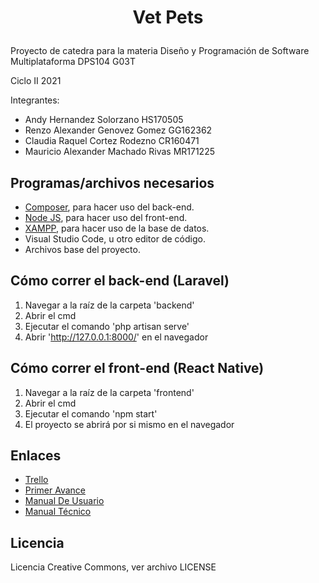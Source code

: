 # <p align="center">Vet Pets</p>

Proyecto de catedra para la materia Diseño y Programación de Software Multiplataforma DPS104 G03T

Ciclo II 2021

Integrantes:
 - Andy Hernandez Solorzano HS170505
 - Renzo Alexander Genovez Gomez GG162362
 - Claudia Raquel Cortez Rodezno CR160471
 - Mauricio Alexander Machado Rivas MR171225

## Programas/archivos necesarios

- [Composer](https://getcomposer.org/), para hacer uso del back-end.
- [Node JS](https://nodejs.org/en/), para hacer uso del front-end.
- [XAMPP](https://www.apachefriends.org/es/index.html), para hacer uso de la base de datos.
- Visual Studio Code, u otro editor de código.
- Archivos base del proyecto.

## Cómo correr el back-end (Laravel)

1. Navegar a la raíz de la carpeta 'backend'
2. Abrir el cmd
3. Ejecutar el comando 'php artisan serve'
4. Abrir 'http://127.0.0.1:8000/' en el navegador

## Cómo correr el front-end (React Native)

1. Navegar a la raíz de la carpeta 'frontend'
2. Abrir el cmd
3. Ejecutar el comando 'npm start'
4. El proyecto se abrirá por si mismo en el navegador

## Enlaces
- [Trello](https://trello.com/petya175)
- [Primer Avance](https://drive.google.com/file/d/1HoSlBwc4aUHVDIuqdGex8MPxYaSjvY4M/view?usp=sharing)
- [Manual De Usuario](https://drive.google.com/file/d/1VpehEhRaUfw2PxSYTiXX7R240RGyxQ1m/view?usp=sharing)
- [Manual Técnico](https://drive.google.com/file/d/1BTuYWugvO9BWP5Untwy52vz9zI6N-Baq/view?usp=sharing)

## Licencia
Licencia Creative Commons, ver archivo LICENSE
